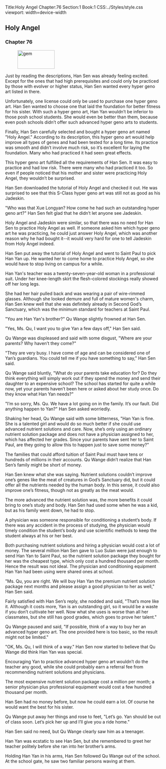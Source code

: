 Title:Holy Angel 
Chapter:76 
Section:1 
Book:1 
CSS:../Styles/style.css 
viewport: width=device-width
  
## Holy Angel
### Chapter 76
  
<figure>
	<img src="../Images/gem.gif" alt="gem" id="gem" width="120" height="60" />
</figure>
  

  
Just by reading the descriptions, Han Sen was already feeling excited. Except for the ones that had high prerequisites and could only be practiced by those with evolver or higher status, Han Sen wanted every hyper geno art listed in there.

Unfortunately, one license could only be used to purchase one hyper geno art. Han Sen wanted to choose one that laid the foundation for better fitness for his sister. With such a hyper geno art, Han Yan wouldn’t be inferior to those posh school students. She would even be better than them, because even posh schools didn’t offer such advanced hyper geno arts to students.

Finally, Han Sen carefully selected and bought a hyper geno art named "Holy Angel." According to its description, this hyper geno art would help improve all types of genes and had been tested for a long time. Its practice was smooth and didn’t involve much risk, so it’s excellent for laying the foundation. Many who had practiced it had seen great effects.

This hyper geno art fulfilled all the requirements of Han Sen. It was easy to practice and had low risk. There were many who had practiced it too. So even if people noticed that his mother and sister were practicing Holy Angel, they wouldn’t be surprised.

Han Sen downloaded the tutorial of Holy Angel and checked it out. He was surprised to see that this S-Class hyper geno art was still not as good as his Jadeskin.

"Who was that Xue Longyan? How come he had such an outstanding hyper geno art?" Han Sen felt glad that he didn’t let anyone see Jadeskin.

Holy Angel and Jadeskin were similar, so that there was no need for Han Sen to practice Holy Angel as well. If someone asked him which hyper geno art he was practicing, he could just answer Holy Angel, which was another reason why he had bought it--it would very hard for one to tell Jadeskin from Holy Angel indeed.

Han Sen put away the tutorial of Holy Angel and went to Saint Paul to pick Han Yan up. He wanted her to come home to practice Holy Angel, so she would have to stop living on campus for a while.

Han Yan's teacher was a twenty-seven-year-old woman in a professional suit. Under her knee-length skirt the flesh-colored stockings really showed off her long legs.

She had her hair pulled back and was wearing a pair of wire-rimmed glasses. Although she looked demure and full of mature women's charm, Han Sen knew well that she was definitely already in Second God’s Sanctuary, which was the minimum standard for teachers at Saint Paul.

"You are Han Yan's brother?" Qu Wange slightly frowned at Han Sen.

"Yes, Ms. Qu, I want you to give Yan a few days off," Han Sen said.

Qu Wange was displeased and said with some disgust, "Where are your parents? Why haven’t they come?"

"They are very busy. I have come of age and can be considered one of Yan’s guardians. You could tell me if you have something to say," Han Sen said.

Qu Wange said bluntly, "What do your parents take education for? Do they think everything will simply work out if they spend the money and send their daughter to an expensive school? The school has started for quite a while now, yet your parents haven’t been here or asked about her study once. Do they know what Han Yan needs?"

"I’m so sorry, Ms. Qu. We have a lot going on in the family. It’s our fault. Did anything happen to Yan?" Han Sen asked worriedly.

Shaking her head, Qu Wange said with some bitterness, "Han Yan is fine. She is a talented girl and would do so much better if she could use advanced nutrient solutions and care. Now, she’s only using an ordinary nutrient solution package and does not have a physician assigned to her, which has affected her grades. Since your parents have sent her to Saint Paul, are they going to allow this to happen just to save some money?"

The families that could afford tuition of Saint Paul must have tens or hundreds of millions in their accounts. Qu Wange didn’t realize that Han Sen’s family might be short of money.

Han Sen knew what she was saying. Nutrient solutions couldn’t improve one’s genes like the meat of creatures in God’s Sanctuary did, but it could offer all the nutrients needed by the human body. In this sense, it could also improve one’s fitness, though not as greatly as the meat would.

The more advanced the nutrient solution was, the more benefits it could bring to one’s study and body. Han Sen had used some when he was a kid, but as his family went down, he had to stop.

A physician was someone responsible for conditioning a student’s body. If there was any accident in the process of studying, the physician would timely condition the student’s body and use scientific methods to keep the student always at his or her best.

Both purchasing nutrient solutions and hiring a physician would cost a lot of money. The several million Han Sen gave to Luo Sulan were just enough to send Han Yan to Saint Paul, so the nutrient solution package they bought for her was the cheapest type, which only cost a hundred thousand per month. Hence the result was not ideal. The physician and conditioning equipment Han Yan had been using were shared ones at school.

"Ms. Qu, you are right. We will buy Han Yan the premium nutrient solution package next months and please assign a good physician to her as well," Han Sen said.

Fairly satisfied with Han Sen’s reply, she nodded and said, "That’s more like it. Although it costs more, Yan is an outstanding girl, so it would be a waste if you don’t cultivate her well. Now what she uses is worse than all her classmates, but she still has good grades, which goes to prove her talent."

Qu Wange paused and said, "If possible, think of a way to buy her an advanced hyper geno art. The one provided here is too basic, so the result might not be limited."

"OK, Ms. Qu, I will think of a way." Han Sen now started to believe that Qu Wange did think Han Yan was special.

Encouraging Yan to practice advanced hyper geno art wouldn’t do the teacher any good, while she could probably earn a referral fee from recommending nutrient solutions and physicians.

The most expensive nutrient solution package cost a million per month; a senior physician plus professional equipment would cost a few hundred thousand per month.

Han Sen had no money before, but now he could earn a lot. Of course he would want the best for his sister.

Qu Wange put away her things and rose to feet, "Let’s go. Yan should be out of class soon. Let’s pick her up and I’ll give you a ride home."

Han Sen said no need, but Qu Wange clearly saw him as a teenager.

Han Yan was ecstatic to see Han Sen, but she remembered to greet her teacher politely before she ran into her brother’s arms.

Holding Han Yan in his arms, Han Sen followed Qu Wange out of the school. At the school gate, he saw two familiar persons waving at them.